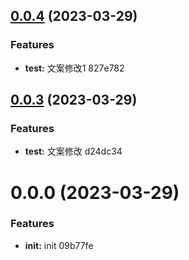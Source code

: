 ## [0.0.4](/compare/v0.0.3...v0.0.4) (2023-03-29)


### Features

* **test:** 文案修改1 827e782



## [0.0.3](/compare/v0.0.2...v0.0.3) (2023-03-29)


### Features

* **test:** 文案修改 d24dc34



# 0.0.0 (2023-03-29)


### Features

* **init:** init 09b77fe



